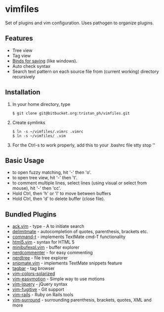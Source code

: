 vimfiles
========

Set of plugins and vim configuration. Uses pathogen to organize plugins.

Features
---------
 * Tree view
 * Tag view
 * [Binds <C-s> for saving](http://sigttou.com/vim-ctrl-s) (like windows).
 * Auto check syntax
 * Search text pattern on each source file from (current working) directory recursively

Installation
------------
 1. In your home directory, type

        $ git clone git@bitbucket.org:tristan_ph/vimfiles.git

 2. Create symlinks

        $ ln -s ~/vimfiles/.vimrc .vimrc
        $ ln -s ~/vimfiles/ .vim

 3. For the Ctrl-s to work properly, add this to your .bashrc file
    stty stop ''

Basic Usage
-----------
 * to open fuzzy matching, hit '-' then 'o'.
 * to open tree view, hit '-' then 't'.
 * to comment multiple lines, select lines
   (using visual or select from mouse), hit '-' then 'cc'.
 * Hold Ctrl, then 'h' or 'l' to move between buffers
 * Hold Ctrl, then 'd' to delete buffer (close file).

Bundled Plugins
---------------
 * [ack.vim](https://github.com/mileszs/ack.vim) - type <leader> - A to initiate search
 * [delimitmate](https://github.com/Raimondi/delimitMate.git) - autocompletion of quotes, parenthesis, brackets etc.
 * [command-t](https://github.com/wincent/Command-T.git) - implements TextMate cmd-T functionality
 * [html5.vim](https://github.com/othree/html5.vim.git) - syntax for HTML 5
 * [minibufexpl.vim](https://github.com/fholgado/minibufexpl.vim.git) - buffer explorer
 * [nerdcommenter](https://github.com/scrooloose/nerdcommenter.git) - for easy commenting
 * [nerdtree](https://github.com/scrooloose/nerdtree.git) - file tree explorer
 * [snipmate.vim](https://github.com/msanders/snipmate.vim.git) - implements TextMate snippets feature
 * [tagbar](https://github.com/majutsushi/tagbar.git) - tag browser
 * [vim-colors-solarized](https://github.com/altercation/vim-colors-solarized.git)
 * [vim-easymotion](https://github.com/Lokaltog/vim-easymotion.git) - Simple way to use motions
 * [vim-jquery](https://github.com/itspriddle/vim-jquery.git) - jQuery syntax
 * [vim-fugitive](https://github.com/tpope/vim-fugitive.git) - Git support
 * [vim-rails](https://github.com/tpope/vim-rails.git) - Ruby on Rails tools
 * [vim-surround](https://github.com/tpope/vim-surround.git) - surrounding parenthesis, brackets, quotes, XML and more
